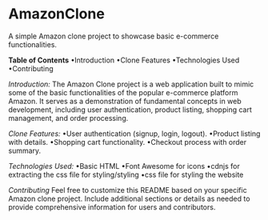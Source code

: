 # AmazonClone

A simple Amazon clone project to showcase basic e-commerce functionalities.


**Table of Contents**
  •Introduction
  •Clone Features
  •Technologies Used
  •Contributing

_Introduction:_
The Amazon Clone project is a web application built to mimic some of the basic functionalities of the popular e-commerce platform Amazon. It serves as a demonstration of fundamental concepts in web development, including user authentication, product listing, shopping cart management, and order processing.

_Clone Features:_
  •User authentication (signup, login, logout).
  •Product listing with details.
  •Shopping cart functionality.
  •Checkout process with order summary.

_Technologies Used:_
  •Basic HTML
  •Font Awesome for icons
  •cdnjs for extracting the css file for styling/styling
  •css file for styling the website

_Contributing_
Feel free to customize this README based on your specific Amazon clone project. Include additional sections or details as needed to provide comprehensive information for users and contributors.

